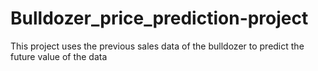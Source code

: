 # Bulldozer_price_prediction-project
This project uses the previous sales data of the bulldozer to predict the future value of the data

